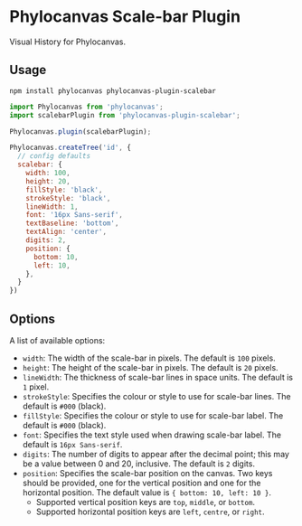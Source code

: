 # Phylocanvas Scale-bar Plugin
Visual History for Phylocanvas.

## Usage
```
npm install phylocanvas phylocanvas-plugin-scalebar
```
```javascript
import Phylocanvas from 'phylocanvas';
import scalebarPlugin from 'phylocanvas-plugin-scalebar';

Phylocanvas.plugin(scalebarPlugin);

Phylocanvas.createTree('id', {
  // config defaults
  scalebar: {
    width: 100,
    height: 20,
    fillStyle: 'black',
    strokeStyle: 'black',
    lineWidth: 1,
    font: '16px Sans-serif',
    textBaseline: 'bottom',
    textAlign: 'center',
    digits: 2,
    position: {
      bottom: 10,
      left: 10,
    },
  }
})
```

## Options

A list of available options:
* `width`: The width of the scale-bar in pixels. The default is `100` pixels.
* `height`: The height of the scale-bar in pixels. The default is `20` pixels.
* `lineWidth`: The thickness of scale-bar lines in space units. The default is `1` pixel.
* `strokeStyle`: Specifies the colour or style to use for scale-bar lines. The default is `#000` (black).
* `fillStyle`: Specifies the colour or style to use for scale-bar label. The default is `#000` (black).
* `font`: Specifies the text style used when drawing scale-bar label. The default is `16px Sans-serif`.
* `digits`: The number of digits to appear after the decimal point; this may be a value between 0 and 20, inclusive. The default is `2` digits.
* `position`: Specifies the scale-bar position on the canvas. Two keys should be provided, one for the vertical position and one for the horizontal position. The default value is `{ bottom: 10, left: 10 }`.
  * Supported vertical position keys are `top`, `middle`, or `bottom`.
  * Supported horizontal position keys are `left`, `centre`, or `right`.
